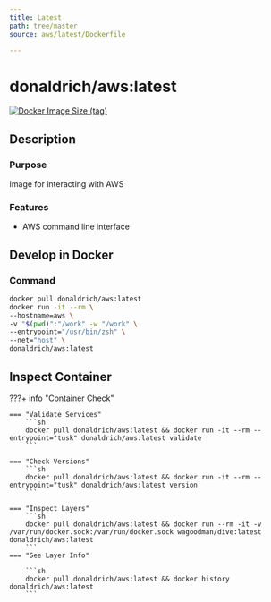 ```yaml
---
title: Latest
path: tree/master
source: aws/latest/Dockerfile

---
```


# donaldrich/aws:latest

[![Docker Image Size (tag)](https://img.shields.io/docker/image-size/donaldrich/aws/latest?color=blue&label=size&logo=docker&style=flat-square)](https://hub.docker.com/r/donaldrich/aws/latest)

## Description

### Purpose

Image for interacting with AWS

### Features

- AWS command line interface

## Develop in Docker

### Command

```sh
docker pull donaldrich/aws:latest
docker run -it --rm \
--hostname=aws \
-v "$(pwd)":"/work" -w "/work" \
--entrypoint="/usr/bin/zsh" \
--net="host" \
donaldrich/aws:latest
```

## Inspect Container

???+ info "Container Check"

    === "Validate Services"
        ```sh
        docker pull donaldrich/aws:latest && docker run -it --rm --entrypoint="tusk" donaldrich/aws:latest validate
        ```

    === "Check Versions"
        ```sh
        docker pull donaldrich/aws:latest && docker run -it --rm --entrypoint="tusk" donaldrich/aws:latest version
        ```

    === "Inspect Layers"
        ```sh
        docker pull donaldrich/aws:latest && docker run --rm -it -v /var/run/docker.sock:/var/run/docker.sock wagoodman/dive:latest donaldrich/aws:latest
        ```
    === "See Layer Info"

        ```sh
        docker pull donaldrich/aws:latest && docker history donaldrich/aws:latest
        ```
